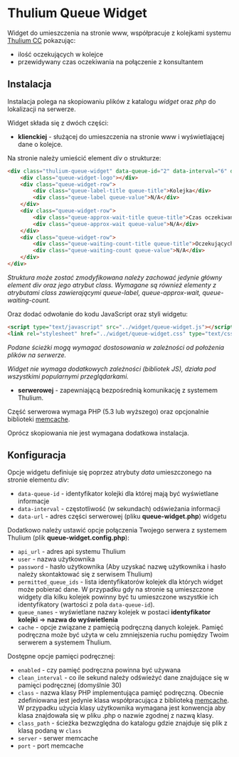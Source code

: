 Thulium Queue Widget
====================

Widget do umieszczenia na stronie www, współpracuje z kolejkami systemu [Thulium CC](http://callcenter.pl/) pokazując:
 * ilość oczekujących w kolejce 
 * przewidywany czas oczekiwania na połączenie z konsultantem

Instalacja
------------

Instalacja polega na skopiowaniu plików z katalogu *widget* oraz *php* do lokalizacji na serwerze.

Widget składa się z dwóch części:
 - **klienckiej** - służącej do umieszczenia na stronie www i wyświetlającej dane o kolejce.
 
 Na stronie należy umieścić element *div* o strukturze:
 ```html
 <div class="thulium-queue-widget" data-queue-id="2" data-interval="6" data-url="http://host/queue-widget/php/queue-widget.php">
     <div class="queue-widget-logo"></div>
     <div class="queue-widget-row">
         <div class="queue-label-title queue-title">Kolejka</div>
         <div class="queue-label queue-value">N/A</div>
     </div>
     <div class="queue-widget-row">
         <div class="queue-approx-wait-title queue-title">Czas oczekiwania</div>
         <div class="queue-approx-wait queue-value">N/A</div>
     </div>
     <div class="queue-widget-row">
         <div class="queue-waiting-count-title queue-title">Oczekujących</div>
         <div class="queue-waiting-count queue-value">N/A</div>
     </div>
 </div>
 ```
 *Struktura może zostać zmodyfikowana należy zachować jedynie główny element div oraz jego atrybut class. Wymagane są również elementy z atrybutami class zawierającymi queue-label, queue-approx-wait, queue-waiting-count.*
 
 Oraz dodać odwołanie do kodu JavaScript oraz styli widgetu:
 
 ```html
<script type="text/javascript" src="../widget/queue-widget.js"></script>
<link rel="stylesheet" href="../widget/queue-widget.css" type="text/css"/>
 ```
*Podane ścieżki mogą wymagać dostosowania w zależności od położenia plików na serwerze.*

*Widget nie wymaga dodatkowych zależności (bibliotek JS), działa pod wszystkimi popularnymi przeglądarkami.*
  
 - **serwerowej** - zapewniającą bezpośrednią komunikację z systemem Thulium.
 
Część serwerowa wymaga PHP (5.3 lub wyższego) oraz opcjonalnie biblioteki [memcache](http://www.memcached.org/).
 
Oprócz skopiowania nie jest wymagana dodatkowa instalacja.


Konfiguracja
------------

Opcje widgetu definiuje się poprzez atrybuty *data* umieszczonego na stronie elementu *div*:
- `data-queue-id` - identyfikator kolejki dla której mają być wyświetlane informacje
- `data-interval` - częstotliwość (w sekundach) odświeżania informacji
- `data-url` - adres części serwerowej (pliku **queue-widget.php**) widgetu

Dodatkowo należy ustawić opcje połączenia Twojego serwera z systemem Thulium (plik **queue-widget.config.php**):
- `api_url` - adres api systemu Thulium
- `user` - nazwa użytkownika 
- `password` - hasło użytkownika 
   (Aby uzyskać nazwę użytkownika i hasło należy skontaktować się z serwisem Thulium)  
- `permitted_queue_ids` - lista identyfikatorów kolejek dla których widget może pobierać dane. W przypadku gdy na stronie są umieszczone widgety dla kilku kolejek powinny być tu umieszczone wszystkie ich identyfikatory (wartości z pola `data-queue-id`). 
- `queue_names` - wyświetlane nazwy kolejek w postaci **identyfikator kolejki** => **nazwa do wyświetlenia**
- `cache` - opcje związane z pamięcią podręczną danych kolejek. Pamięć podręczna może być użyta w celu zmniejszenia ruchu pomiędzy Twoim serwerem a systemem Thulium.

Dostępne opcje pamięci podręcznej:
- `enabled` - czy pamięć podręczna powinna być używana
- `clean_interval` - co ile sekund należy odświeżyć dane znajdujące się w pamięci podręcznej (domyślnie 30) 
- `class` - nazwa klasy PHP implementująca pamięć podręczną. Obecnie zdefiniowana jest jedynie klasa współpracująca z biblioteką [memcache](http://www.memcached.org/). W przypadku użycia klasy użytkownika wymagana jest konwencja aby klasa znajdowała się w pliku .php o nazwie zgodnej z nazwą klasy.  
- `class_path` - ścieżka bezwzględna do katalogu gdzie znajduje się plik z klasą podaną w `class` 
- `server` - serwer memcache    
- `port` - port memcache  
        